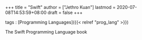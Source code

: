 +++
title = "Swift"
author = ["Jethro Kuan"]
lastmod = 2020-07-08T14:53:59+08:00
draft = false
+++

tags
: [Programming Languages]({{< relref "prog_lang" >}})

The Swift Programming Language book
